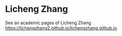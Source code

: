 # Licheng Zhang
See an academic pages of Licheng Zhang  https://lichengzhang2.github.io/lichengzhang.github.io
